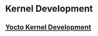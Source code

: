 # Kernel Development

## [Yocto Kernel Development](https://docs.yoctoproject.org/kernel-dev/index.html)